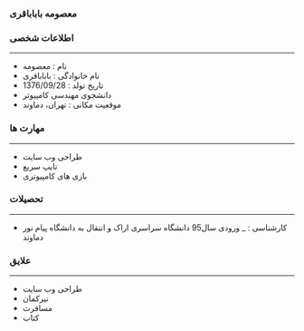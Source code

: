 
### معصومه باباباقری

### اطلاعات شخصی

---
+ نام : معصومه
+ نام خانوادگی : باباباقری
+ تاریخ تولد : 1376/09/28
+ دانشجوی مهندسی کامپیوتر
+ موقعیت مکانی : تهران، دماوند


### مهارت ها

---
+ طراحی وب سایت
+ تایپ سریع
+ بازی های کامپیوتری

### تحصیلات

---
+ کارشناسی : 
_ ورودی سال95 دانشگاه سراسری اراک 
و انتقال به دانشگاه پیام نور دماوند 

### علایق

---
+ طراحی وب سایت
+ تیرکمان
+ مسافرت
+ کتاب


